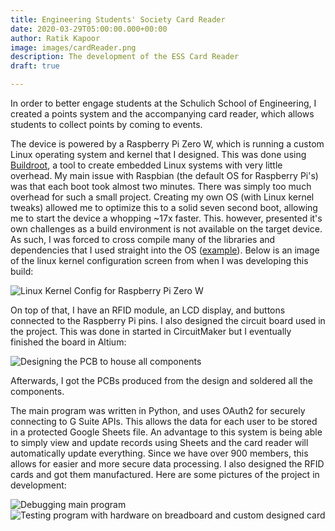 ```yaml
---
title: Engineering Students' Society Card Reader
date: 2020-03-29T05:00:00.000+00:00
author: Ratik Kapoor
image: images/cardReader.png
description: The development of the ESS Card Reader
draft: true

---
```

In order to better engage students at the Schulich School of Engineering, I created a points system and the accompanying card reader, which allows students to collect points by coming to events.

The device is powered by a Raspberry Pi Zero W, which is running a custom Linux operating system and kernel that I designed. This was done using [Buildroot](https://buildroot.org "Buildroot"), a tool to create embedded Linux systems with very little overhead. My main issue with Raspbian (the default OS for Raspberry Pi's) was that each boot took almost two minutes. There was simply too much overhead for such a small project. Creating my own OS (with Linux kernel tweaks) allowed me to optimize this to a solid seven second boot, allowing me to start the device a whopping \~17x faster. This. however, presented it's own challenges as a build environment is not available on the target device. As such, I was forced to cross compile many of the libraries and dependencies that I used straight into the OS ([example](https://github.com/RatikKapoor/buildroot_python_adafruit_blinka "Example")). Below is an image of the linux kernel configuration screen from when I was developing this build:

![](images/buildroot.png "Linux Kernel Config for Raspberry Pi Zero W")

On top of that, I have an RFID module, an LCD display, and buttons connected to the Raspberry Pi pins. I also designed the circuit board used in the project. This was done in started in CircuitMaker but I eventually finished the board in Altium:

![](images/cardReaderCircuitDesign.png "Designing the PCB to house all components")

Afterwards, I got the PCBs produced from the design and soldered all the components.

The main program was written in Python, and uses OAuth2 for securely connecting to G Suite APIs. This allows the data for each user to be stored in a protected Google Sheets file. An advantage to this system is being able to simply view and update records using Sheets and the card reader will automatically update everything. Since we have over 900 members, this allows for easier and more secure data processing. I also designed the RFID cards and got them manufactured. Here are some pictures of the project in development:

![](images/cardReaderDebugging.png "Debugging main program")![](images/cardReaderBreadboard.png "Testing program with hardware on breadboard and custom designed card")